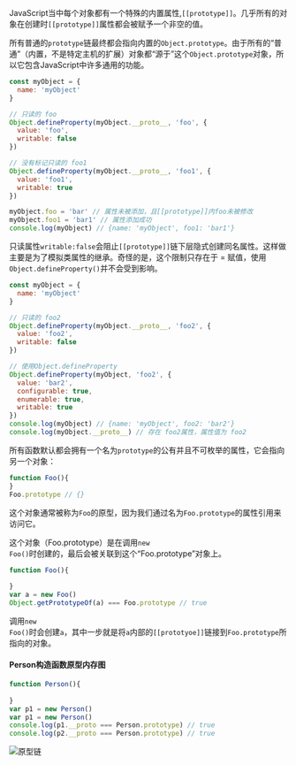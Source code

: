 JavaScript当中每个对象都有一个特殊的内置属性,<code>[[prototype]]</code>。几乎所有的对象在创建时<code>[[prototype]]</code>属性都会被赋予一个非空的值。

所有普通的<code>prototype</code>链最终都会指向内置的<code>Object.prototype</code>。由于所有的“普通”（内置，不是特定主机的扩展）对象都“源于”这个<code>Object.prototype</code>对象，所以它包含JavaScript中许多通用的功能。

```js
const myObject = {
  name: 'myObject'
}

// 只读的 foo
Object.defineProperty(myObject.__proto__, 'foo', {
  value: 'foo',
  writable: false
})

// 没有标记只读的 foo1
Object.defineProperty(myObject.__proto__, 'foo1', {
  value: 'foo1',
  writable: true
})

myObject.foo = 'bar' // 属性未被添加，且[[prototype]]内foo未被修改
myObject.foo1 = 'bar1' // 属性添加成功
console.log(myObject) // {name: 'myObject', foo1: 'bar1'}

```

只读属性<code>writable:false</code>会阻止<code>[[prototype]]</code>链下层隐式创建同名属性。这样做主要是为了模拟类属性的继承。奇怪的是，这个限制只存在于 = 赋值，使用<code>Object.defineProperty()</code>并不会受到影响。

```js
const myObject = {
  name: 'myObject'
}

// 只读的 foo2
Object.defineProperty(myObject.__proto__, 'foo2', {
  value: 'foo2',
  writable: false
})

// 使用Object.defineProperty
Object.defineProperty(myObject, 'foo2', {
  value: 'bar2',
  configurable: true,
  enumerable: true,
  writable: true
})
console.log(myObject) // {name: 'myObject', foo2: 'bar2'}
console.log(myObject.__proto__) // 存在 foo2属性，属性值为 foo2
```



所有函数默认都会拥有一个名为<code>prototype</code>的公有并且不可枚举的属性，它会指向另一个对象：

```js
function Foo(){
}
Foo.prototype // {}
```



这个对象通常被称为<code>Foo</code>的原型，因为我们通过名为<code>Foo.prototype</code>的属性引用来访问它。

这个对象（Foo.prototype）是在调用<code>new Foo()</code>时创建的，最后会被关联到这个“Foo.prototype”对象上。

```js
function Foo(){
    
}
var a = new Foo()
Object.getPrototypeOf(a) === Foo.prototype // true
```

调用<code>new Foo()</code>时会创建<code>a</code>，其中一步就是将<code>a</code>内部的<code>[[prototyoe]]</code>链接到<code>Foo.prototype</code>所指向的对象。



#### Person构造函数原型内存图

```js
function Person(){
    
}
var p1 = new Person()
var p1 = new Person()
console.log(p1.__proto === Person.prototype) // true
console.log(p2.__proto === Person.prototype) // true
```

![原型链](C:/Users/Lenovo/Downloads/08c5f42863ce01862b2b89b900d1c934.jpeg)
